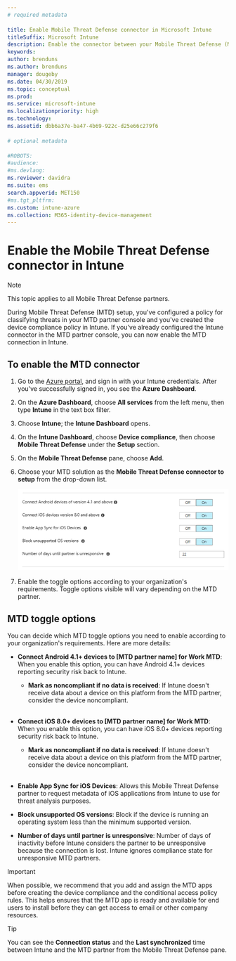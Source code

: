 ```yaml
---
# required metadata

title: Enable Mobile Threat Defense connector in Microsoft Intune
titleSuffix: Microsoft Intune
description: Enable the connector between your Mobile Threat Defense (MTD) partner and Microsoft Intune.
keywords:
author: brenduns
ms.author: brenduns
manager: dougeby
ms.date: 04/30/2019
ms.topic: conceptual
ms.prod:
ms.service: microsoft-intune
ms.localizationpriority: high
ms.technology:
ms.assetid: dbb6a37e-ba47-4b69-922c-d25e66c279f6

# optional metadata

#ROBOTS:
#audience:
#ms.devlang:
ms.reviewer: davidra
ms.suite: ems
search.appverid: MET150
#ms.tgt_pltfrm:
ms.custom: intune-azure
ms.collection: M365-identity-device-management
---
```


# Enable the Mobile Threat Defense connector in Intune

> [!NOTE] 
> This topic applies to all Mobile Threat Defense partners.

During Mobile Threat Defense (MTD) setup, you've configured a policy for classifying threats in your MTD partner console and you've created the device compliance policy in Intune. If you've already configured the Intune connector in the MTD partner console, you can now enable the MTD connection in Intune.

## To enable the MTD connector

1. Go to the [Azure portal](https://portal.azure.com), and sign in with your Intune credentials. After you've successfully signed in, you see the **Azure Dashboard**.

2. On the **Azure Dashboard**, choose **All services** from the left menu, then type **Intune** in the text box filter.

3. Choose **Intune**; the **Intune Dashboard** opens.

4. On the **Intune Dashboard**, choose **Device compliance**, then choose **Mobile Threat Defense** under the **Setup** section.

5. On the **Mobile Threat Defense** pane, choose **Add**.

6. Choose your MTD solution as the **Mobile Threat Defense connector to setup** from the drop-down list.

	![MTD setup in Intune Azure portal](./media/enable-mtd-connector-1.png)

7. Enable the toggle options according to your organization's requirements. Toggle options visible will vary depending on the MTD partner.

## MTD toggle options

You can decide which MTD toggle options you need to enable according to your organization's requirements. Here are more details:

- **Connect Android 4.1+ devices to [MTD partner name] for Work MTD**: When you enable this option, you can have Android 4.1+ devices reporting security risk back to Intune.
	- **Mark as noncompliant if no data is received**: If Intune doesn't receive data about a device on this platform from the MTD partner, consider the device noncompliant.
<br></br>
- **Connect iOS 8.0+ devices to [MTD partner name] for Work MTD**: When you enable this option, you can have iOS 8.0+ devices reporting security risk back to Intune.
	- **Mark as noncompliant if no data is received**: If Intune doesn't receive data about a device on this platform from the MTD partner, consider the device noncompliant.
<br></br>
- **Enable App Sync for iOS Devices**: Allows this Mobile Threat Defense partner to request metadata of iOS applications from Intune to use for threat analysis purposes.

- **Block unsupported OS versions**: Block if the device is running an operating system less than the minimum supported version.

- **Number of days until partner is unresponsive**: Number of days of inactivity before Intune considers the partner to be unresponsive because the connection is lost. Intune ignores compliance state for unresponsive MTD partners.

> [!IMPORTANT] 
> When possible, we recommend that you add and assign the MTD apps before creating the device compliance and the conditional access policy rules. This helps ensures that the MTD app is ready and available for end users to install before they can get access to email or other company resources.

> [!TIP]
> You can see the **Connection status** and the **Last synchronized** time between Intune and the MTD partner from the Mobile Threat Defense pane.
